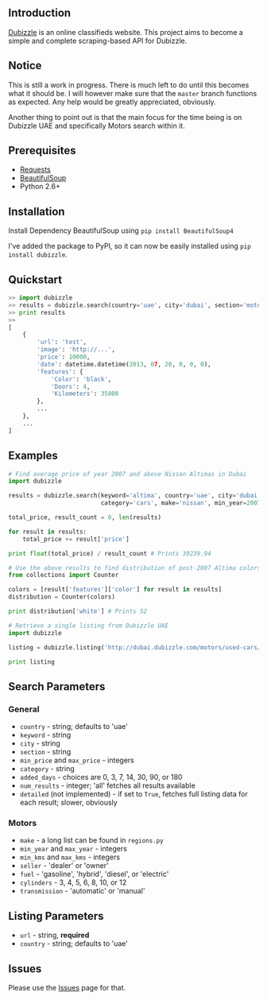 ## Introduction

[Dubizzle](http://www.dubizzle.com/) is an online classifieds website. This project aims to
become a simple and complete scraping-based API for Dubizzle.

## Notice

This is still a work in progress. There is much left to do until this becomes what it should be. I will however make sure that the `master` branch functions as expected. Any help would be greatly appreciated, obviously.

Another thing to point out is that the main focus for the time being is on Dubizzle UAE and specifically Motors search within it.

## Prerequisites

* [Requests](http://docs.python-requests.org/en/latest/index.html)
* [BeautifulSoup](http://www.crummy.com/software/BeautifulSoup/)
* Python 2.6+


## Installation

Install Dependency BeautifulSoup using
`pip install BeautifulSoup4`

I've added the package to PyPI, so it can now be easily installed using 
`pip install dubizzle`.



## Quickstart

```python
>> import dubizzle
>> results = dubizzle.search(country='uae', city='dubai', section='motors', num_results=100)
>> print results
>>
[
	{
		'url': 'test',
		'image': 'http://...',
		'price': 10000,
		'date': datetime.datetime(2013, 07, 20, 0, 0, 0),
		'features': {
			'Color': 'black',
			'Doors': 4,
			'Kilometers': 35000
		},
		...
	},
	...
]
```

## Examples

```python
# Find average price of year 2007 and above Nissan Altimas in Dubai
import dubizzle

results = dubizzle.search(keyword='altima', country='uae', city='dubai', section='motors',
						  category='cars', make='nissan', min_year=2007, num_results='all')

total_price, result_count = 0, len(results)

for result in results:
	total_price += result['price']

print float(total_price) / result_count # Prints 39239.94
```

```python
# Use the above results to find distribution of post-2007 Altima colors
from collections import Counter

colors = [result['features']['color'] for result in results]
distribution = Counter(colors)

print distribution['white'] # Prints 52
```

```python
# Retrieve a single listing from Dubizzle UAE
import dubizzle

listing = dubizzle.listing('http://dubai.dubizzle.com/motors/used-cars/nissan/tiida/2013/9/25/easy-installment-new-and-used-cars-0563276-2/', country='uae')

print listing
```

## Search Parameters

### General

* `country` - string; defaults to 'uae'
* `keyword` - string
* `city` - string
* `section` - string
* `min_price` and `max_price` - integers
* `category` - string
* `added_days` - choices are 0, 3, 7, 14, 30, 90, or 180
* `num_results` - integer; 'all' fetches all results available
* `detailed` (not implemented) - if set to `True`, fetches full listing data for each result; slower, obviously

### Motors

* `make` - a long list can be found in `regions.py`
* `min_year` and `max_year` - integers
* `min_kms` and `max_kms` - integers
* `seller` - 'dealer' or 'owner'
* `fuel` - 'gasoline', 'hybrid', 'diesel', or 'electric'
* `cylinders` - 3, 4, 5, 6, 8, 10, or 12
* `transmission` - 'automatic' or 'manual'

## Listing Parameters

* `url` - string, **required**
* `country` - string; defaults to 'uae'

## Issues

Please use the [Issues](https://github.com/Cyph0n/dubizzle/issues) page for that.
